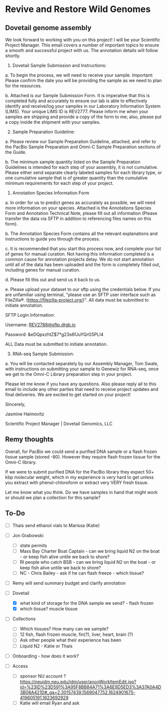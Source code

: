 
# Revive and Restore Wild Genomes

## Dovetail genome assembly

We look forward to working with you on this project! I will be your Scientific Project Manager. This email covers a number of important topics to ensure a smooth and successful project with us. The annotation details will follow shortly.

1. Dovetail Sample Submission and Instructions:

  a. To begin the process, we will need to receive your sample. Important: Please confirm the date you will be providing the sample as we need to plan for the resources.

  b. Attached is our Sample Submission Form. It is imperative that this is completed fully and accurately to ensure our lab is able to effectively identify and receive/log your samples in our Laboratory Information System (LIMS). Your unique LIMS ID is REV2777. Please inform me when your samples are shipping and provide a copy of the form to me; also, please put a copy inside the shipment with your samples.

2. Sample Preparation Guideline:

  a. Please review our Sample Preparation Guideline, attached, and refer to the PacBio Sample Preparation and Omni-C Sample Preparation sections of the Guide.

  b. The minimum sample quantity listed on the Sample Preparation Guidelines is intended for each step of your assembly, it is not cumulative. Please either send separate clearly labeled samples for each library type, or one cumulative sample that is of greater quantity than the cumulative minimum requirements for each step of your project.

1. Annotation Species Information Form

  a. In order for us to predict genes as accurately as possible, we will need more information on your species. Attached is the Annotations Species Form and Annotation Technical Note, please fill out all information (Please transfer the data via SFTP in addition to referencing files names on this form).
  
  b. The Annotation Species Form contains all the relevant explanations and instructions to guide you through the process.

  c. It is recommended that you start this process now, and complete your list of genes for manual curation. Not having this information completed is a common cause for annotation projects delay. We do not start annotation until all of the data has been uploaded and the form is completely filled out, including genes for manual curation.

  d. Please fill this out and send us it back to us.

  e. Please upload your dataset to our sftp using the credentials below. If you are unfamiliar using terminal, "please use an SFTP user interface such as FileZilla®. (https://filezilla-project.org/)". All data must be submitted to initiate annotation.

SFTP Login Information:

Username: REV2788@sftp.dtgb.io

Password: &eDQpxzhtZ$7*g23s6fJuYQrG5PLI4

ALL Data must be submitted to initiate annotation.

3. RNA-seq Sample Submission:

  a. You will be contacted separately by our Assembly Manager, Tom Swale, with instructions on submitting your sample to Genewiz for RNA-seq, once we get to the Omni-C Library preparation step in your project.

          

Please let me know if you have any questions. Also please reply all to this email to include any other parties that need to receive project updates and final deliveries. We are excited to get started on your project!

Sincerely,

 

Jasmine Haimovitz

Scientific Project Manager | Dovetail Genomics, LLC



## Remy thoughts

Overall, for PacBio we could send a purified DNA sample or a flash frozen tissue sample (stored -80). However they require flash frozen tissue for the Omni-C library. 

If we were to submit purified DNA for the PacBio library they expect 50+ kbp molecular weight, which in my experience is very hard to get unless you extract with phenol-chloroform or extract very VERY fresh tissue. 

Let me know what you think. Do we have samples in hand that might work or should we plan a collection for this sample?


## To-Do

- [ ] Thais send ethanol vials to Marissa (Katie)

- [ ] Jon Grabowski
  - [ ] state permits
  - [ ] Mass Bay Charter Boat Captain - can we bring liquid N2 on the boat - or keep fish alive untile we back to shore?
  - [ ] RI people who catch BSB - can we bring liquid N2 on the boat - or keep fish alive untile we back to shore?
  - [ ] NC - Chris Bailey - ask if he can flash freeze - which tissue?

- [ ] Remy will send summary budget and clarify annotation

- [ ] Dovetail
  - [x] what kind of storage for the DNA sample we send? - flash frozen
  - [x] which tissue? muscle tissue

- [ ] Collections
  - [ ] Which tissues? How many can we sample? 
  - [ ] 12 fish, flash frozen muscle, fin(?), liver, heart, brain (?)
  - [ ] Ask other people what their experience has been
  - [ ] Liquid N2 - Katie or Thais

- [ ] Onboarding - how does it work?
- [ ] Access
  - [ ] sponsor NU account ? https://neuidm.neu.edu/idm/user/anonWorkItemEdit.jsp?id=%23ID%23D591%3A95F8BB84A71%3A6E9D5ED3%3A37A0A4D3B08A421D#_ga=2.30157439.1569047752.1624901675-419605191.1623692929
  - [ ] Katie will email Ryan and ask
